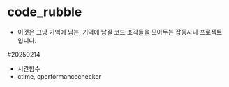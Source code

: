 # code_rubble

- 이것은 그냥 기억에 남는, 기억에 남길 코드 조각들을 모아두는 잡동사니 프로젝트 입니다.

#20250214
- 시간함수
- ctime, cperformancechecker